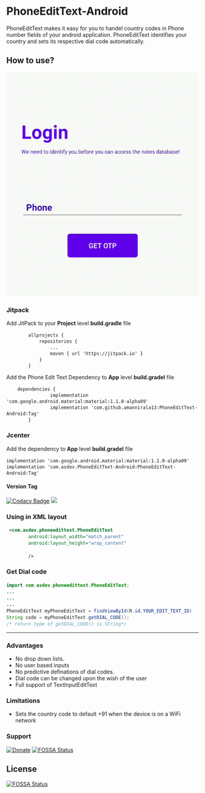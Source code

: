 # PhoneEditText-Android

PhoneEditText makes it easy for you to handel country codes in Phone number fields of your android application.
PhoneEditText identifies your country and sets its respective dial code automatically.

## How to use?

![](demo.gif)

### Jitpack
Add JitPack to your **Project** level **build.gradle** file

			allprojects {
				repositories {
					...
					maven { url 'https://jitpack.io' }
				}
			}
			
Add the Phone Edit Text Dependency to **App** level **build.gradel** file

		dependencies {
					implementation 'com.google.android.material:material:1.1.0-alpha09'
					implementation 'com.github.amannirala13:PhoneEditText-Android:Tag'
			}


### Jcenter
Add the dependency to **App** level **build.gradel** file

    implementation 'com.google.android.material:material:1.1.0-alpha09'
    implementation 'com.asdev.PhoneEditText-Android:PhoneEditText-Android:Tag'

#### Version Tag
[![Codacy Badge](https://api.codacy.com/project/badge/Grade/0150f7558631449fa1e9e5b7f5b2bede)](https://app.codacy.com/manual/asdevofficial/PhoneEditText-Android?utm_source=github.com&utm_medium=referral&utm_content=amannirala13/PhoneEditText-Android&utm_campaign=Badge_Grade_Dashboard)
[![](https://jitpack.io/v/amannirala13/PhoneEditText-Android.svg)](https://jitpack.io/#amannirala13/PhoneEditText-Android)

### Using in XML layout
```xml
 <com.asdev.phoneedittext.PhoneEditText
        android:layout_width="match_parent"
        android:layout_height="wrap_content"

        />
```
### Get Dial code
```java
import com.asdev.phoneedittext.PhoneEditText;
...
...
...
PhoneEditText myPhoneEditText = findViewById(R.id.YOUR_EDIT_TEXT_ID)
String code = myPhoneEditText.getDIAL_CODE();
/* return type of getDIAL_CODE() is String*/
```

------------


### Advantages
- No drop down lists.
- No user based inputs
- No predictive definations of dial codes.
- Dial code can be changed upon the wish of the user
- Full support of TextInputEditText

### Limitations
- Sets the country code to default +91 when the device is on a WiFi network

### Support
[![Donate](https://img.shields.io/badge/Donate-PayPal-green.svg)](https://www.paypal.me/amannirala13)
[![FOSSA Status](https://app.fossa.com/api/projects/git%2Bgithub.com%2Famannirala13%2FPhoneEditText-Android.svg?type=shield)](https://app.fossa.com/projects/git%2Bgithub.com%2Famannirala13%2FPhoneEditText-Android?ref=badge_shield)


## License
[![FOSSA Status](https://app.fossa.com/api/projects/git%2Bgithub.com%2Famannirala13%2FPhoneEditText-Android.svg?type=large)](https://app.fossa.com/projects/git%2Bgithub.com%2Famannirala13%2FPhoneEditText-Android?ref=badge_large)